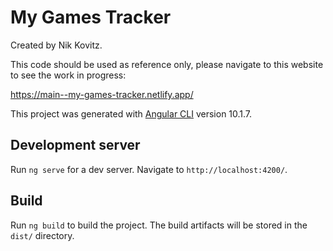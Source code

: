 # My Games Tracker

Created by Nik Kovitz.

This code should be used as reference only, please navigate to this website to see the work in progress:

https://main--my-games-tracker.netlify.app/

This project was generated with [Angular CLI](https://github.com/angular/angular-cli) version 10.1.7.

## Development server

Run `ng serve` for a dev server. Navigate to `http://localhost:4200/`.

## Build

Run `ng build` to build the project. The build artifacts will be stored in the `dist/` directory.

